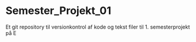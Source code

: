 # Semester_Projekt_01
Et git repository til versionkontrol af kode og tekst filer til 1. semesterprojekt på E
